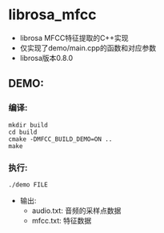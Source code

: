 # librosa_mfcc
* librosa MFCC特征提取的C++实现
* 仅实现了demo/main.cpp的函数和对应参数
* librosa版本0.8.0

## DEMO:
### 编译:
```
mkdir build
cd build
cmake -DMFCC_BUILD_DEMO=ON ..
make
```
### 执行:
```
./demo FILE
```
* 输出:
    * audio.txt: 音频的采样点数据
    * mfcc.txt: 特征数据
